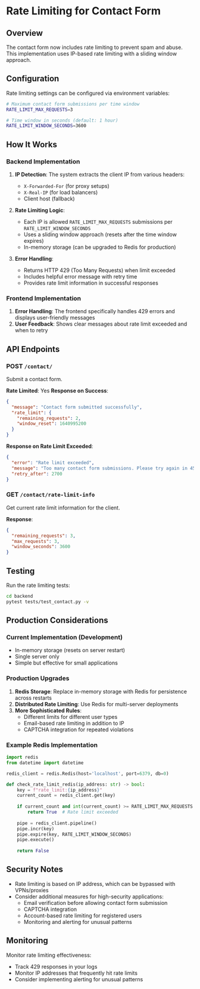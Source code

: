 # Rate Limiting for Contact Form

## Overview

The contact form now includes rate limiting to prevent spam and abuse. This implementation uses IP-based rate limiting with a sliding window approach.

## Configuration

Rate limiting settings can be configured via environment variables:

```bash
# Maximum contact form submissions per time window
RATE_LIMIT_MAX_REQUESTS=3

# Time window in seconds (default: 1 hour)
RATE_LIMIT_WINDOW_SECONDS=3600
```

## How It Works

### Backend Implementation

1. **IP Detection**: The system extracts the client IP from various headers:
   - `X-Forwarded-For` (for proxy setups)
   - `X-Real-IP` (for load balancers)
   - Client host (fallback)

2. **Rate Limiting Logic**:
   - Each IP is allowed `RATE_LIMIT_MAX_REQUESTS` submissions per `RATE_LIMIT_WINDOW_SECONDS`
   - Uses a sliding window approach (resets after the time window expires)
   - In-memory storage (can be upgraded to Redis for production)

3. **Error Handling**:
   - Returns HTTP 429 (Too Many Requests) when limit exceeded
   - Includes helpful error message with retry time
   - Provides rate limit information in successful responses

### Frontend Implementation

1. **Error Handling**: The frontend specifically handles 429 errors and displays user-friendly messages
2. **User Feedback**: Shows clear messages about rate limit exceeded and when to retry

## API Endpoints

### POST `/contact/`
Submit a contact form.

**Rate Limited**: Yes
**Response on Success**:
```json
{
  "message": "Contact form submitted successfully",
  "rate_limit": {
    "remaining_requests": 2,
    "window_reset": 1640995200
  }
}
```

**Response on Rate Limit Exceeded**:
```json
{
  "error": "Rate limit exceeded",
  "message": "Too many contact form submissions. Please try again in 45 minutes.",
  "retry_after": 2700
}
```

### GET `/contact/rate-limit-info`
Get current rate limit information for the client.

**Response**:
```json
{
  "remaining_requests": 3,
  "max_requests": 3,
  "window_seconds": 3600
}
```

## Testing

Run the rate limiting tests:

```bash
cd backend
pytest tests/test_contact.py -v
```

## Production Considerations

### Current Implementation (Development)
- In-memory storage (resets on server restart)
- Single server only
- Simple but effective for small applications

### Production Upgrades
1. **Redis Storage**: Replace in-memory storage with Redis for persistence across restarts
2. **Distributed Rate Limiting**: Use Redis for multi-server deployments
3. **More Sophisticated Rules**: 
   - Different limits for different user types
   - Email-based rate limiting in addition to IP
   - CAPTCHA integration for repeated violations

### Example Redis Implementation
```python
import redis
from datetime import datetime

redis_client = redis.Redis(host='localhost', port=6379, db=0)

def check_rate_limit_redis(ip_address: str) -> bool:
    key = f"rate_limit:{ip_address}"
    current_count = redis_client.get(key)
    
    if current_count and int(current_count) >= RATE_LIMIT_MAX_REQUESTS:
        return True  # Rate limit exceeded
    
    pipe = redis_client.pipeline()
    pipe.incr(key)
    pipe.expire(key, RATE_LIMIT_WINDOW_SECONDS)
    pipe.execute()
    
    return False
```

## Security Notes

- Rate limiting is based on IP address, which can be bypassed with VPNs/proxies
- Consider additional measures for high-security applications:
  - Email verification before allowing contact form submission
  - CAPTCHA integration
  - Account-based rate limiting for registered users
  - Monitoring and alerting for unusual patterns

## Monitoring

Monitor rate limiting effectiveness:
- Track 429 responses in your logs
- Monitor IP addresses that frequently hit rate limits
- Consider implementing alerting for unusual patterns 